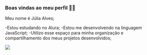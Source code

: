 ### Boas vindas ao meu perfil 💙👋

Meu nome é Júlia Alves;

-Estou estudando no Alura;
-Estou me desenvolvendo na linguagem JavaScript;
-Utilizo esse espaço para minha organizaçâo e compartilhamento dos meus projetos desenvolvidos;

![](https://media1.tenor.com/m/sHQ-pT6yhg8AAAAC/spongebob-spongebob-meme.gif)



